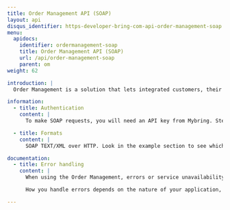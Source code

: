 ```yaml
---
title: Order Management API (SOAP)
layout: api
disqus_identifier: https-developer-bring-com-api-order-management-soap
menu:
  apidocs:
    identifier: ordermanagement-soap
    title: Order Management API (SOAP)
    url: /api/order-management-soap
    parent: om
weight: 62

introduction: |
  Order Management is a solution that lets integrated customers, their suppliers and Bring exchange order level information across the life cycle of customers’ orders. The Order Management SOAP can be used by customers to send a copy of their purchase and sales orders to the solution. Suppliers can use the SOAP to fetch order details, and to create packaging lists with transport details. Bring collects, structures and enriches the order information with transport and event details, and makes it available to the customer.

information:
  - title: Authentication
    content: |
      To make SOAP requests, you will need an API key from Mybring. Steps for getting a key and description of headers can be found on the general API [Getting Started / Authentication](/api/#authentication) page.

  - title: Formats
    content: |
      SOAP TEXT/XML over HTTP. Look in the example section to see which are supported.

documentation:
  - title: Error handling
    content: |
      When using the Order Management, errors or service unavailability can occur, although we do our utmost to prevent any downtime. Thus it is important to use timeouts and other error handling techniques when making requests to the service.

      How you handle errors depends on the nature of your application, but one strategy for handling such situations is by providing a failover if the shipping guide responds with an error or does not respond at all (timeout).

---
```

